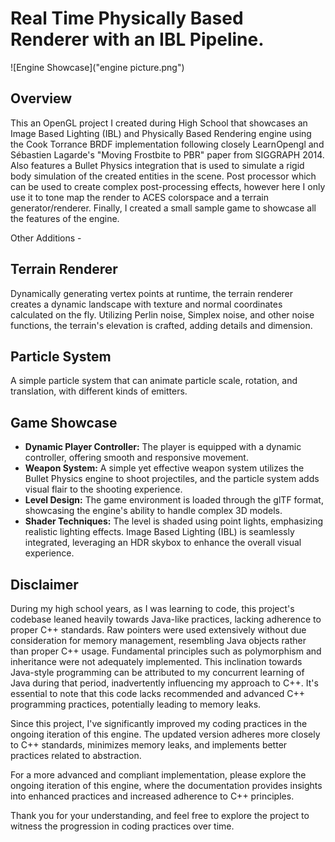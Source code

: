 # Real Time Physically Based Renderer with an IBL Pipeline. 
![Engine Showcase]("engine picture.png")
## Overview

This an OpenGL project I created during High School that showcases an Image Based Lighting (IBL) and Physically Based Rendering engine using the Cook Torrance BRDF implementation following closely LearnOpengl and Sébastien Lagarde's "Moving Frostbite to PBR" paper from SIGGRAPH 2014. Also features a Bullet Physics integration that is used to simulate a rigid body simulation of the created entities in the scene. Post processor which can be used to create complex post-processing effects, however here I only use it to tone map the render to ACES colorspace and a terrain generator/renderer.
Finally, I created a small sample game to showcase all the features of the engine.

Other Additions - 

## Terrain Renderer

Dynamically generating vertex points at runtime, the terrain renderer creates a dynamic landscape with texture and normal coordinates calculated on the fly. Utilizing Perlin noise, Simplex noise, and other noise functions, the terrain's elevation is crafted, adding details and dimension.

## Particle System 

A simple particle system that can animate particle scale, rotation, and translation, with different kinds of emitters.  

## Game Showcase

- **Dynamic Player Controller:** The player is equipped with a dynamic controller, offering smooth and responsive movement.
- **Weapon System:** A simple yet effective weapon system utilizes the Bullet Physics engine to shoot projectiles, and the particle system adds visual flair to the shooting experience.
- **Level Design:** The game environment is loaded through the glTF format, showcasing the engine's ability to handle complex 3D models.
- **Shader Techniques:** The level is shaded using point lights, emphasizing realistic lighting effects. Image Based Lighting (IBL) is seamlessly integrated, leveraging an HDR skybox to enhance the overall visual experience.


## Disclaimer

During my high school years, as I was learning to code, this project's codebase leaned heavily towards Java-like practices, lacking adherence to proper C++ standards. Raw pointers were used extensively without due consideration for memory management, resembling Java objects rather than proper C++ usage. Fundamental principles such as polymorphism and inheritance were not adequately implemented.
This inclination towards Java-style programming can be attributed to my concurrent learning of Java during that period, inadvertently influencing my approach to C++.
It's essential to note that this code lacks recommended and advanced C++ programming practices, potentially leading to memory leaks.

Since this project, I've significantly improved my coding practices in the ongoing iteration of this engine. The updated version adheres more closely to C++ standards, minimizes memory leaks, and implements better practices related to abstraction.

For a more advanced and compliant implementation, please explore the ongoing iteration of this engine, where the documentation provides insights into enhanced practices and increased adherence to C++ principles.

Thank you for your understanding, and feel free to explore the project to witness the progression in coding practices over time.
